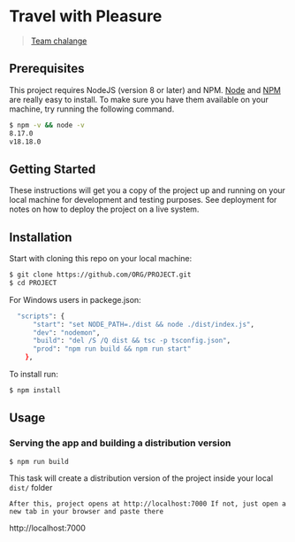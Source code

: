 
# Travel with Pleasure

> [Team chalange](https://teamchallenge.io/)
## Prerequisites

This project requires NodeJS (version 8 or later) and NPM.
[Node](http://nodejs.org/) and [NPM](https://npmjs.org/) are really easy to install.
To make sure you have them available on your machine,
try running the following command.

```sh
$ npm -v && node -v
8.17.0
v18.18.0
```

## Getting Started

These instructions will get you a copy of the project up and running on your local machine for development and testing purposes. See deployment for notes on how to deploy the project on a live system.

## Installation

Start with cloning this repo on your local machine:

```sh
$ git clone https://github.com/ORG/PROJECT.git
$ cd PROJECT
```

For Windows users in packege.json:

```sh
  "scripts": {
      "start": "set NODE_PATH=./dist && node ./dist/index.js",
      "dev": "nodemon",
      "build": "del /S /Q dist && tsc -p tsconfig.json",
      "prod": "npm run build && npm run start"
    },
```

To install run:

```sh
$ npm install
```

## Usage

### Serving the app and building a distribution version

```sh
$ npm run build
```

This task will create a distribution version of the project
inside your local `dist/` folder

    After this, project opens at http://localhost:7000 If not, just open a new tab in your browser and paste there

http://localhost:7000